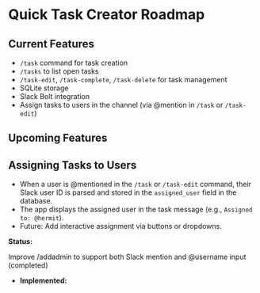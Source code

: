 # Quick Task Creator Roadmap

## Current Features

- `/task` command for task creation
- `/tasks` to list open tasks
- `/task-edit`, `/task-complete`, `/task-delete` for task management
- SQLite storage
- Slack Bolt integration
- Assign tasks to users in the channel (via @mention in `/task` or `/task-edit`)

## Upcoming Features


## Assigning Tasks to Users

  - When a user is @mentioned in the `/task` or `/task-edit` command, their Slack user ID is parsed and stored in the `assigned_user` field in the database.
  - The app displays the assigned user in the task message (e.g., `Assigned to: @hermit`).
  - Future: Add interactive assignment via buttons or dropdowns.

**Status:**

 Improve /addadmin to support both Slack mention and @username input (completed)
- **Implemented:**
